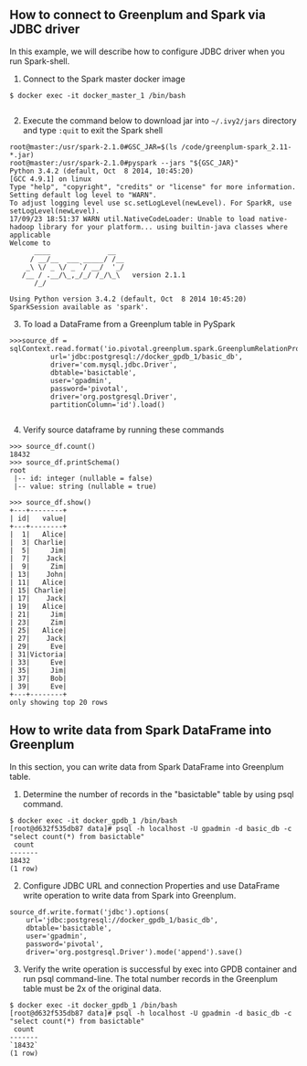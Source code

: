 
##  How to connect to Greenplum and Spark via JDBC driver
In this example, we will describe how to configure JDBC driver when you run Spark-shell.

1. Connect to the Spark master docker image
```
$ docker exec -it docker_master_1 /bin/bash


```
2. Execute the command below to download jar into `~/.ivy2/jars` directory and type `:quit` to exit the Spark shell
```
root@master:/usr/spark-2.1.0#GSC_JAR=$(ls /code/greenplum-spark_2.11-*.jar)
root@master:/usr/spark-2.1.0#pyspark --jars "${GSC_JAR}"
Python 3.4.2 (default, Oct  8 2014, 10:45:20)
[GCC 4.9.1] on linux
Type "help", "copyright", "credits" or "license" for more information.
Setting default log level to "WARN".
To adjust logging level use sc.setLogLevel(newLevel). For SparkR, use setLogLevel(newLevel).
17/09/23 18:51:37 WARN util.NativeCodeLoader: Unable to load native-hadoop library for your platform... using builtin-java classes where applicable
Welcome to
      ____              __
     / __/__  ___ _____/ /__
    _\ \/ _ \/ _ `/ __/  '_/
   /__ / .__/\_,_/_/ /_/\_\   version 2.1.1
      /_/

Using Python version 3.4.2 (default, Oct  8 2014 10:45:20)
SparkSession available as 'spark'.
```

3. To load a DataFrame from a Greenplum table in PySpark

```
>>>source_df = sqlContext.read.format('io.pivotal.greenplum.spark.GreenplumRelationProvider').options(
          url='jdbc:postgresql://docker_gpdb_1/basic_db',
          driver='com.mysql.jdbc.Driver',
          dbtable='basictable',
          user='gpadmin',
          password='pivotal',
          driver='org.postgresql.Driver',
          partitionColumn='id').load()


```
4. Verify source dataframe by running these commands
```
>>> source_df.count()
18432
>>> source_df.printSchema()
root
 |-- id: integer (nullable = false)
 |-- value: string (nullable = true)

>>> source_df.show()
+---+--------+
| id|   value|
+---+--------+
|  1|   Alice|
|  3| Charlie|
|  5|     Jim|
|  7|    Jack|
|  9|     Zim|
| 13|    John|
| 11|   Alice|
| 15| Charlie|
| 17|    Jack|
| 19|   Alice|
| 21|     Jim|
| 23|     Zim|
| 25|   Alice|
| 27|    Jack|
| 29|     Eve|
| 31|Victoria|
| 33|     Eve|
| 35|     Jim|
| 37|     Bob|
| 39|     Eve|
+---+--------+
only showing top 20 rows
```

## How to write data from Spark DataFrame into Greenplum
In this section, you can write data from Spark DataFrame into Greenplum table.

1. Determine the number of records in the "basictable" table by using psql command.  
```
$ docker exec -it docker_gpdb_1 /bin/bash
[root@d632f535db87 data]# psql -h localhost -U gpadmin -d basic_db -c "select count(*) from basictable"
 count
-------
18432
(1 row)
```
2. Configure JDBC URL and connection Properties and use DataFrame write operation to write data from Spark into Greenplum.
```
source_df.write.format('jdbc').options(
    url='jdbc:postgresql://docker_gpdb_1/basic_db',
    dbtable='basictable',
    user='gpadmin',
    password='pivotal',
    driver='org.postgresql.Driver').mode('append').save()

```
3. Verify the write operation is successful by exec into GPDB container and run psql command-line. The total number records in the Greenplum table must be 2x of the original data.
```
$ docker exec -it docker_gpdb_1 /bin/bash
[root@d632f535db87 data]# psql -h localhost -U gpadmin -d basic_db -c "select count(*) from basictable"
 count
-------
`18432`
(1 row)
```
